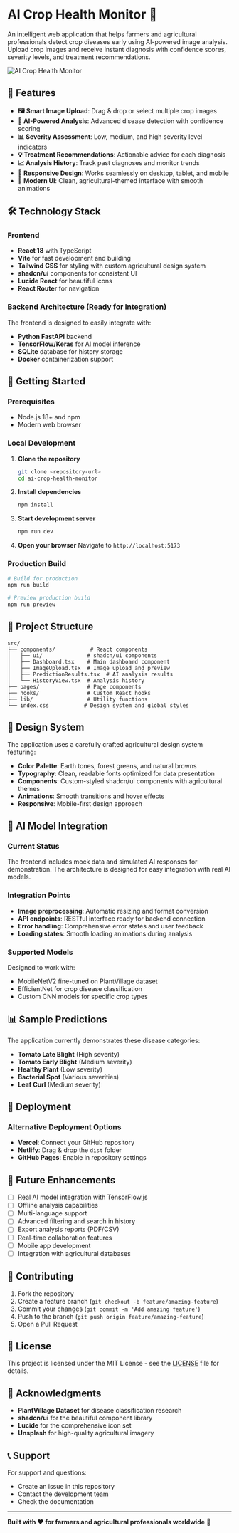 # AI Crop Health Monitor 🌱

An intelligent web application that helps farmers and agricultural professionals detect crop diseases early using AI-powered image analysis. Upload crop images and receive instant diagnosis with confidence scores, severity levels, and treatment recommendations.

![AI Crop Health Monitor](https://images.unsplash.com/photo-1574943320219-553eb213f72d?auto=format&fit=crop&w=1200&h=600&q=80)

## 🚀 Features

- **🖼️ Smart Image Upload**: Drag & drop or select multiple crop images
- **🧠 AI-Powered Analysis**: Advanced disease detection with confidence scoring
- **📊 Severity Assessment**: Low, medium, and high severity level indicators
- **💡 Treatment Recommendations**: Actionable advice for each diagnosis
- **📈 Analysis History**: Track past diagnoses and monitor trends
- **📱 Responsive Design**: Works seamlessly on desktop, tablet, and mobile
- **🎨 Modern UI**: Clean, agricultural-themed interface with smooth animations

## 🛠️ Technology Stack

### Frontend
- **React 18** with TypeScript
- **Vite** for fast development and building
- **Tailwind CSS** for styling with custom agricultural design system
- **shadcn/ui** components for consistent UI
- **Lucide React** for beautiful icons
- **React Router** for navigation

### Backend Architecture (Ready for Integration)
The frontend is designed to easily integrate with:
- **Python FastAPI** backend
- **TensorFlow/Keras** for AI model inference
- **SQLite** database for history storage
- **Docker** containerization support

## 🎯 Getting Started

### Prerequisites
- Node.js 18+ and npm
- Modern web browser

### Local Development

1. **Clone the repository**
   ```bash
   git clone <repository-url>
   cd ai-crop-health-monitor
   ```

2. **Install dependencies**
   ```bash
   npm install
   ```

3. **Start development server**
   ```bash
   npm run dev
   ```

4. **Open your browser**
   Navigate to `http://localhost:5173`

### Production Build

```bash
# Build for production
npm run build

# Preview production build
npm run preview
```

## 📁 Project Structure

```
src/
├── components/           # React components
│   ├── ui/              # shadcn/ui components
│   ├── Dashboard.tsx    # Main dashboard component
│   ├── ImageUpload.tsx  # Image upload and preview
│   ├── PredictionResults.tsx  # AI analysis results
│   └── HistoryView.tsx  # Analysis history
├── pages/               # Page components
├── hooks/               # Custom React hooks
├── lib/                 # Utility functions
└── index.css           # Design system and global styles
```

## 🎨 Design System

The application uses a carefully crafted agricultural design system featuring:

- **Color Palette**: Earth tones, forest greens, and natural browns
- **Typography**: Clean, readable fonts optimized for data presentation
- **Components**: Custom-styled shadcn/ui components with agricultural themes
- **Animations**: Smooth transitions and hover effects
- **Responsive**: Mobile-first design approach

## 🔬 AI Model Integration

### Current Status
The frontend includes mock data and simulated AI responses for demonstration. The architecture is designed for easy integration with real AI models.

### Integration Points
- **Image preprocessing**: Automatic resizing and format conversion
- **API endpoints**: RESTful interface ready for backend connection
- **Error handling**: Comprehensive error states and user feedback
- **Loading states**: Smooth loading animations during analysis

### Supported Models
Designed to work with:
- MobileNetV2 fine-tuned on PlantVillage dataset
- EfficientNet for crop disease classification
- Custom CNN models for specific crop types

## 📊 Sample Predictions

The application currently demonstrates these disease categories:

- **Tomato Late Blight** (High severity)
- **Tomato Early Blight** (Medium severity)
- **Healthy Plant** (Low severity)
- **Bacterial Spot** (Various severities)
- **Leaf Curl** (Medium severity)

## 🚀 Deployment


### Alternative Deployment Options
- **Vercel**: Connect your GitHub repository
- **Netlify**: Drag & drop the `dist` folder
- **GitHub Pages**: Enable in repository settings

## 🔮 Future Enhancements

- [ ] Real AI model integration with TensorFlow.js
- [ ] Offline analysis capabilities
- [ ] Multi-language support
- [ ] Advanced filtering and search in history
- [ ] Export analysis reports (PDF/CSV)
- [ ] Real-time collaboration features
- [ ] Mobile app development
- [ ] Integration with agricultural databases

## 🤝 Contributing

1. Fork the repository
2. Create a feature branch (`git checkout -b feature/amazing-feature`)
3. Commit your changes (`git commit -m 'Add amazing feature'`)
4. Push to the branch (`git push origin feature/amazing-feature`)
5. Open a Pull Request

## 📄 License

This project is licensed under the MIT License - see the [LICENSE](LICENSE) file for details.

## 🙏 Acknowledgments

- **PlantVillage Dataset** for disease classification research
- **shadcn/ui** for the beautiful component library
- **Lucide** for the comprehensive icon set
- **Unsplash** for high-quality agricultural imagery

## 📞 Support

For support and questions:
- Create an issue in this repository
- Contact the development team
- Check the documentation

---

**Built with ❤️ for farmers and agricultural professionals worldwide** 🌾
